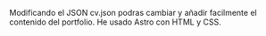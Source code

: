 Modificando el JSON cv.json podras cambiar y añadir facilmente el contenido del portfolio. 
He usado Astro con HTML y CSS.
